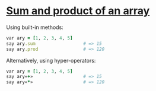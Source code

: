 [1]: https://rosettacode.org/wiki/Sum_and_product_of_an_array

# [Sum and product of an array][1]

Using built-in methods:

```ruby
var ary = [1, 2, 3, 4, 5]
say ary.sum                  # => 15
say ary.prod                 # => 120
```


Alternatively, using hyper-operators:

```ruby
var ary = [1, 2, 3, 4, 5]
say ary«+»                   # => 15
say ary«*»                   # => 120
```
